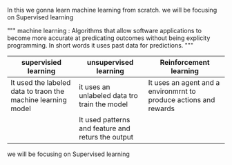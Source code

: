 In this we gonna learn machine learning from scratch. we will be focusing on Supervised learning

"""
machine learning : Algorithms that allow software applications to become more accurate at predicating outcomes without being explicity programming. In short words it uses past data for predictions.
"""

|supervisied learning | unsupervised learning | Reinforcement  learning |
| --- | --- | ---|
| It used the labeled data to traon the machine learning model | it uses an unlabeled data tro train the model | It uses an agent and a environmrnt to produce actions and rewards |
| | It used patterns and feature and returs the output | |





we will be focusing on Supervised learning